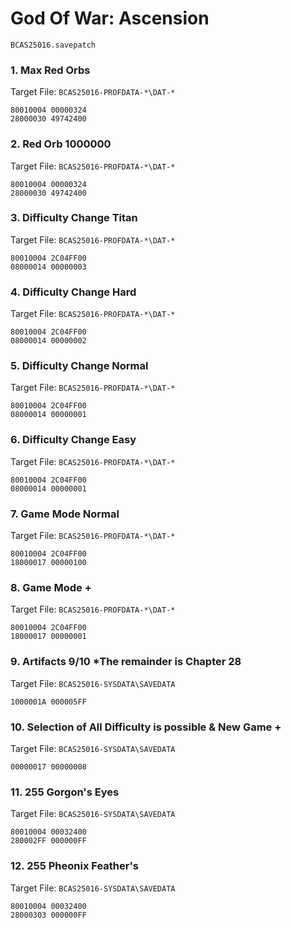#  God Of War: Ascension 

`BCAS25016.savepatch`

### 1. Max Red Orbs

Target File: `BCAS25016-PROFDATA-*\DAT-*`

```
80010004 00000324
28000030 49742400
```

### 2. Red Orb 1000000

Target File: `BCAS25016-PROFDATA-*\DAT-*`

```
80010004 00000324
28000030 49742400
```

### 3. Difficulty Change Titan

Target File: `BCAS25016-PROFDATA-*\DAT-*`

```
80010004 2C04FF00
08000014 00000003
```

### 4. Difficulty Change Hard

Target File: `BCAS25016-PROFDATA-*\DAT-*`

```
80010004 2C04FF00
08000014 00000002
```

### 5. Difficulty Change Normal

Target File: `BCAS25016-PROFDATA-*\DAT-*`

```
80010004 2C04FF00
08000014 00000001
```

### 6. Difficulty Change Easy

Target File: `BCAS25016-PROFDATA-*\DAT-*`

```
80010004 2C04FF00
08000014 00000001
```

### 7. Game Mode Normal

Target File: `BCAS25016-PROFDATA-*\DAT-*`

```
80010004 2C04FF00
18000017 00000100
```

### 8. Game Mode +

Target File: `BCAS25016-PROFDATA-*\DAT-*`

```
80010004 2C04FF00
18000017 00000001
```

### 9. Artifacts 9/10 *The remainder is Chapter 28

Target File: `BCAS25016-SYSDATA\SAVEDATA`

```
1000001A 000005FF
```

### 10. Selection of All Difficulty is possible & New Game +

Target File: `BCAS25016-SYSDATA\SAVEDATA`

```
00000017 00000008
```

### 11. 255 Gorgon's Eyes

Target File: `BCAS25016-SYSDATA\SAVEDATA`

```
80010004 00032400
280002FF 000000FF
```

### 12. 255 Pheonix Feather's

Target File: `BCAS25016-SYSDATA\SAVEDATA`

```
80010004 00032400
28000303 000000FF
```

